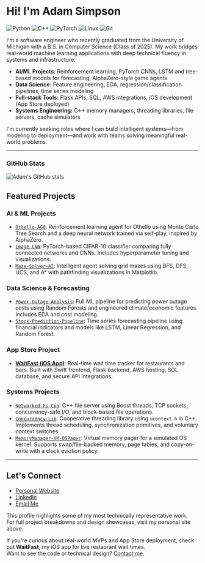 # Hi! I'm Adam Simpson

![Python](https://img.shields.io/badge/Python-3670A0?style=flat&logo=python&logoColor=white)
![C++](https://img.shields.io/badge/C++-00599C?style=flat&logo=c%2B%2B&logoColor=white)
![PyTorch](https://img.shields.io/badge/PyTorch-EE4C2C?style=flat&logo=pytorch&logoColor=white)
![Linux](https://img.shields.io/badge/Linux-FCC624?style=flat&logo=linux&logoColor=black)
![Git](https://img.shields.io/badge/Git-E44C30?style=flat&logo=git&logoColor=white)

I'm a software engineer who recently graduated from the University of Michigan with a B.S. in Computer Science (Class of 2025). My work bridges real-world machine learning applications with deep technical fluency in systems and infrastructure.

- **AI/ML Projects:** Reinforcement learning, PyTorch CNNs, LSTM and tree-based models for forecasting, AlphaZero-style game agents
- **Data Science:** Feature engineering, EDA, regression/classification pipelines, time series modeling
- **Full-stack Tools:** Flask APIs, SQL, AWS integrations, iOS development (App Store deployed)
- **Systems Engineering:** C++ memory managers, threading libraries, file servers, cache simulators

I'm currently seeking roles where I can build intelligent systems—from modeling to deployment—and work with teams solving meaningful real-world problems.


---

### GitHub Stats

![Adam's GitHub stats](https://github-readme-stats.vercel.app/api?username=will51mps0n&show_icons=true&theme=default)
## Featured Projects

### AI & ML Projects

- [`Othello-AG0`](https://github.com/will51mps0n/Othello-AG0): Reinforcement learning agent for Othello using Monte Carlo Tree Search and a deep neural network trained via self-play, inspired by AlphaZero.
- [`Image-CNN`](https://github.com/will51mps0n/Image-CNN): PyTorch-based CIFAR-10 classifier comparing fully connected networks and CNNs. Includes hyperparameter tuning and visualizations.
- [`Maze-Solver-AI`](https://github.com/will51mps0n/Maze-Solver-AI): Intelligent agent solving grid mazes using BFS, DFS, UCS, and A* with pathfinding visualizations in Matplotlib.

### Data Science & Forecasting

- [`Power-Outage-Analysis`](https://github.com/will51mps0n/Power-Outage-Analysis): Full ML pipeline for predicting power outage costs using Random Forests and engineered climate/economic features. Includes EDA and cost modeling.
- [`Stock-Prediction-Pipeline`](https://github.com/will51mps0n/Stock-Prediction-Pipeline): Time series forecasting pipeline using financial indicators and models like LSTM, Linear Regression, and Random Forest.

### App Store Project

- [**WaitFast (iOS App)**](https://apps.apple.com/us/app/waitfast/id6744225739): Real-time wait time tracker for restaurants and bars. Built with Swift frontend, Flask backend, AWS hosting, SQL database, and secure API integrations.

### Systems Projects

- [`Networked-Fs-Cpp`](https://github.com/will51mps0n/Networked-Fs-Cpp): C++ file server using Boost threads, TCP sockets, concurrency-safe I/O, and block-based file operations.
- [`Concurrency-Lib`](https://github.com/will51mps0n/Concurrency-Lib): Cooperative threading library using `ucontext.h` in C++. Implements thread scheduling, synchronization primitives, and voluntary context switches.
- [`MemoryManager-VM-OSPager`](https://github.com/will51mps0n/MemoryManager-VM-OSPager): Virtual memory pager for a simulated OS kernel. Supports swap/file-backed memory, page tables, and copy-on-write with a clock eviction policy.

---

## Let's Connect

- [Personal Website](https://will51mps0n.github.io/Adam-Simpson-Portfolio/)  
- [LinkedIn](https://www.linkedin.com/in/adam-simpson-b6a3201a7/)  
- [Email Me](mailto:adwisi@umich.edu)

This profile highlights some of my most technically representative work.  
For full project breakdowns and design showcases, visit my personal site above.

If you're curious about real-world MVPs and App Store deployment, check out **WaitFast**,   my iOS app for live restaurant wait times.  
Want to see the code or technical design? [Contact me](mailto:adwisi@umich.edu).
